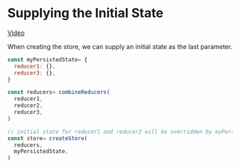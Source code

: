 # Supplying the Initial State
[Video](https://egghead.io/lessons/javascript-redux-supplying-the-initial-state)

When creating the store, we can supply an initial state as the last parameter.

```js
const myPersistedState= {
  reducer1: {},
  reducer3: {},
}

const reducers= combineReducers(
  reducer1,
  reducer2,
  reducer3,
)

// initial state for reducer1 and reducer2 will be overridden by myPersistedState
const store= createStore(
  reducers,
  myPersistedState,
)
```
